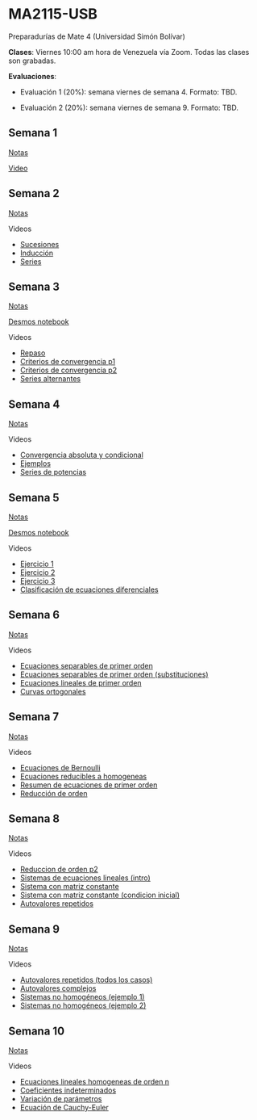# MA2115-USB
Preparadurías de Mate 4 (Universidad Simón Bolívar)

**Clases**: Viernes 10:00 am hora de Venezuela vía Zoom. Todas las clases son grabadas.

**Evaluaciones**: 

 - Evaluación 1 (20%): semana viernes de semana 4. Formato: TBD.

 - Evaluación 2 (20%): semana viernes de semana 9. Formato: TBD.

## Semana 1

[Notas](./semana01.pdf)

[Video](https://youtu.be/omqSNQxHpwU)

## Semana 2

[Notas](./semana02-notas.pdf)

Videos

 - [Sucesiones](https://youtu.be/me4O8W8yZuo)
 - [Inducción](https://youtu.be/Vraj2TGjSoI)
 - [Series](https://youtu.be/QT7MhVVftuk)

## Semana 3

[Notas](./semana03-notas.pdf)

[Desmos notebook](https://www.desmos.com/calculator/zw4gdsok9k)

Videos

 - [Repaso](https://youtu.be/B8Qi8pOGOkc)
 - [Criterios de convergencia p1](https://youtu.be/gMftqihd7eI)
 - [Criterios de convergencia p2](https://youtu.be/nsrB-KM3Kew)
 - [Series alternantes](https://youtu.be/2cFEspVbD7k)

## Semana 4

[Notas](./semana04-notas.pdf)

Videos

 - [Convergencia absoluta y condicional](https://youtu.be/Z7J4OcrtI6Q)
 - [Ejemplos](https://youtu.be/eclPhEPZEN8)
 - [Series de potencias](https://youtu.be/D1fBXtM4sb8)
 
## Semana 5

[Notas](./semana05-notas.pdf)

[Desmos notebook](https://www.desmos.com/calculator/y8dtmftwcl)

Videos

 - [Ejercicio 1](https://youtu.be/PlaOIbNBHd4)
 - [Ejercicio 2](https://youtu.be/ro5FfkdkYo8)
 - [Ejercicio 3](https://youtu.be/22_CDaX22Ik)
 - [Clasificación de ecuaciones diferenciales](https://youtu.be/YBB3WGiseYw)
 
## Semana 6

[Notas](./semana06-notas.pdf)

Videos

 - [Ecuaciones separables de primer orden](https://youtu.be/J8R2KwcBuzM)
 - [Ecuaciones separables de primer orden (substituciones)](https://youtu.be/Gthg-APlYVM)
 - [Ecuaciones lineales de primer orden](https://youtu.be/7DT-LtNTKC0)
 - [Curvas ortogonales](https://youtu.be/k6QoNiFZTFM)

## Semana 7

[Notas](./semana07-notas.pdf)

Videos

 - [Ecuaciones de Bernoulli](https://youtu.be/Kg1HiCcsWjI)
 - [Ecuaciones reducibles a homogeneas](https://youtu.be/57zHuOg7l1s)
 - [Resumen de ecuaciones de primer orden](https://youtu.be/0XZOnjAojU0)
 - [Reducción de orden](https://youtu.be/1hTQQgsTFhI)

## Semana 8

[Notas](./semana08-notas.pdf)

Videos

 - [Reduccion de orden p2](https://youtu.be/4qrYgv4gvFY)
 - [Sistemas de ecuaciones lineales (intro)](https://youtu.be/SerQZfAg-J8)
 - [Sistema con matriz constante](https://youtu.be/Q_FAvh2Zlnk)
 - [Sistema con matriz constante (condicion inicial)](https://youtu.be/jLgebaBxAhk)
 - [Autovalores repetidos](https://youtu.be/CJDYS_PGf9E)

## Semana 9

[Notas](./semana09-notas.pdf)

Videos 

 - [Autovalores repetidos (todos los casos)](https://youtu.be/Eljgcv3BMfU)
 - [Autovalores complejos](https://youtu.be/WONUcEih1-s)
 - [Sistemas no homogéneos (ejemplo 1)](https://youtu.be/qS5xH1mpbWY)
 - [Sistemas no homogéneos (ejemplo 2)](https://youtu.be/oflC7D3lVs8)

## Semana 10

[Notas](./semana10.pdf)

Videos

 - [Ecuaciones lineales homogeneas de orden n]()
 - [Coeficientes indeterminados]()
 - [Variación de parámetros]()
 - [Ecuación de Cauchy-Euler]()

